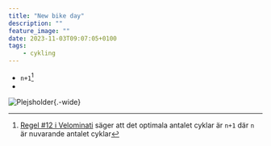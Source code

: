 ```yaml
---
title: "New bike day"
description: ""
feature_image: ""
date: 2023-11-03T09:07:05+0100
tags:
    - cykling
---
```


 * `n+1`[^1]
 * 

![Plejsholder](){.-wide}


[^1]: [Regel #12 i Velominati][The Rules] säger att det optimala antalet cyklar är `n+1` där `n` är nuvarande antalet cyklar


[The Rules]: https://www.velominati.com/#the-rules